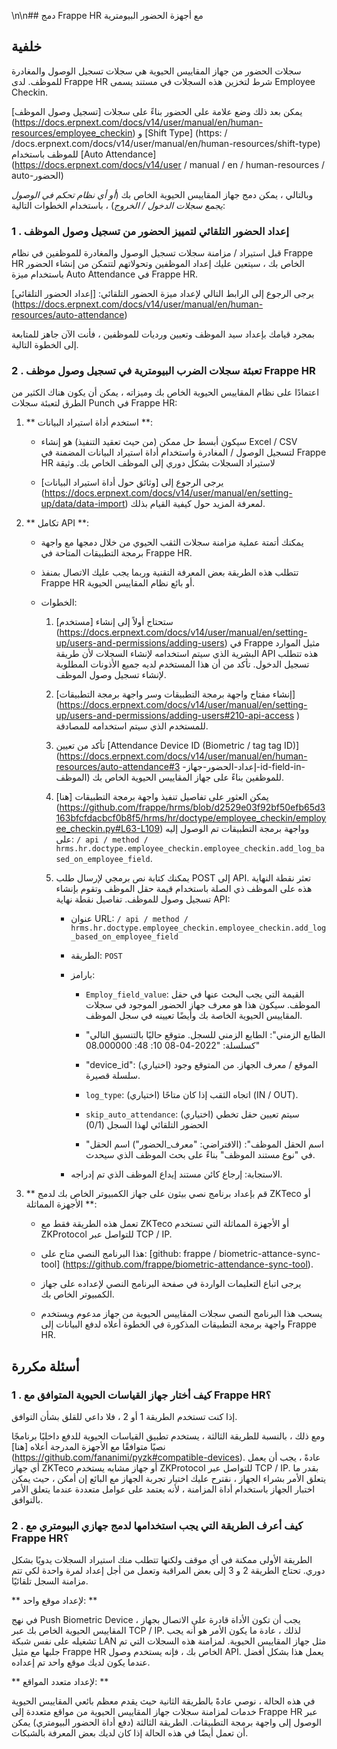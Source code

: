 \n\n## دمج Frappe HR مع أجهزة الحضور البيومترية

## خلفية

سجلات الحضور من جهاز المقاييس الحيوية هي سجلات تسجيل الوصول والمغادرة للموظف. لدى Frappe HR شرط لتخزين هذه السجلات في مستند يسمى Employee Checkin.

يمكن بعد ذلك وضع علامة على الحضور بناءً على سجلات [تسجيل وصول الموظف] (https://docs.erpnext.com/docs/v14/user/manual/en/human-resources/employee_checkin) و [Shift Type] (https: / /docs.erpnext.com/docs/v14/user/manual/en/human-resources/shift-type) للموظف باستخدام [Auto Attendance] (https://docs.erpnext.com/docs/v14/user / manual / en / human-resources / auto-الحضور)

وبالتالي ، يمكن دمج جهاز المقاييس الحيوية الخاص بك (_أو أي نظام تحكم في الوصول يجمع سجلات الدخول / الخروج_) ، باستخدام الخطوات التالية:

### 1 \. إعداد الحضور التلقائي لتمييز الحضور من تسجيل وصول الموظف

قبل استيراد / مزامنة سجلات تسجيل الوصول والمغادرة للموظفين في نظام Frappe HR الخاص بك ، سيتعين عليك إعداد الموظفين وتحولاتهم لتتمكن من إنشاء الحضور باستخدام ميزة Auto Attendance في Frappe HR.

يرجى الرجوع إلى الرابط التالي لإعداد ميزة الحضور التلقائي: [إعداد الحضور التلقائي] (https://docs.erpnext.com/docs/v14/user/manual/en/human-resources/auto-attendance)

بمجرد قيامك بإعداد سيد الموظف وتعيين ورديات للموظفين ، فأنت الآن جاهز للمتابعة إلى الخطوة التالية.

### 2 \. تعبئة سجلات الضرب البيومترية في تسجيل وصول موظف Frappe HR

اعتمادًا على نظام المقاييس الحيوية الخاص بك وميزاته ، يمكن أن يكون هناك الكثير من الطرق لتعبئة سجلات Punch في Frappe HR:

1. ** استخدم أداة استيراد البيانات **:
    
    * سيكون أبسط حل ممكن (من حيث تعقيد التنفيذ) هو إنشاء Excel / CSV لتسجيل الوصول / المغادرة واستخدام أداة استيراد البيانات المضمنة في Frappe HR لاستيراد السجلات بشكل دوري إلى الموظف الخاص بك. وثيقة
        
    * يرجى الرجوع إلى [وثائق حول أداة استيراد البيانات] (https://docs.erpnext.com/docs/v14/user/manual/en/setting-up/data/data-import) لمعرفة المزيد حول كيفية القيام بذلك.
        
2. ** تكامل API **:
    
    * يمكنك أتمتة عملية مزامنة سجلات الثقب الحيوي من خلال دمجها مع واجهة برمجة التطبيقات المتاحة في Frappe HR.
        
    * تتطلب هذه الطريقة بعض المعرفة التقنية وربما يجب عليك الاتصال بمنفذ Frappe HR أو بائع نظام المقاييس الحيوية.
        
    * الخطوات:
        
        1. ستحتاج أولاً إلى إنشاء [مستخدم] (https://docs.erpnext.com/docs/v14/user/manual/en/setting-up/users-and-permissions/adding-users) في Frappe مثيل الموارد البشرية الذي سيتم استخدامه لإنشاء السجلات لأن طريقة API هذه تتطلب تسجيل الدخول. تأكد من أن هذا المستخدم لديه جميع الأذونات المطلوبة لإنشاء تسجيل وصول الموظف.
            
        2. [إنشاء مفتاح واجهة برمجة التطبيقات وسر واجهة برمجة التطبيقات] (https://docs.erpnext.com/docs/v14/user/manual/en/setting-up/users-and-permissions/adding-users#210-api-access ) للمستخدم الذي سيتم استخدامه للمصادقة.
            
        3. تأكد من تعيين [Attendance Device ID (Biometric / tag tag ID)] (https://docs.erpnext.com/docs/v14/user/manual/en/human-resources/auto-attendance#3 -إعداد-الحضور-جهاز-id-field-in-الموظف) للموظفين بناءً على جهاز المقاييس الحيوية الخاص بك.
            
        4. يمكن العثور على تفاصيل تنفيذ واجهة برمجة التطبيقات [هنا] (https://github.com/frappe/hrms/blob/d2529e03f92bf50efb65d3163bfcfdacbcf0b8f5/hrms/hr/doctype/employee_checkin/employee_checkin.py#L63-L109) وواجهة برمجة التطبيقات تم الوصول إليه على: `/ api / method / hrms.hr.doctype.employee_checkin.employee_checkin.add_log_based_on_employee_field`.
            
        5. يمكنك كتابة نص برمجي لإرسال طلب POST إلى API. تعثر نقطة النهاية هذه على الموظف ذي الصلة باستخدام قيمة حقل الموظف وتقوم بإنشاء تسجيل وصول للموظف. تفاصيل نقطة نهاية API:
            
            * عنوان URL: `/ api / method / hrms.hr.doctype.employee_checkin.employee_checkin.add_log_based_on_employee_field`
                
            * الطريقة: `POST`
                
            * بارامز:
                
                * `Employ_field_value`: القيمة التي يجب البحث عنها في حقل الموظف. سيكون هذا هو معرف جهاز الحضور الموجود في سجلات المقاييس الحيوية الخاصة بك وأيضًا تعيينه في سجل الموظف.
                    
                * "الطابع الزمني": الطابع الزمني للسجل. متوقع حاليًا بالتنسيق التالي كسلسلة: "2022-04-08 10: 48: 08.000000"
                    
                * "device_id": (اختياري) الموقع / معرف الجهاز. من المتوقع وجود سلسلة قصيرة.
                    
                * `log_type`: (اختياري) اتجاه الثقب إذا كان متاحًا (IN / OUT).
                    
                * `skip_auto_attendance`: (اختياري) سيتم تعيين حقل تخطي الحضور التلقائي لهذا السجل (0/1)
                    
                * "اسم الحقل الموظف": (الافتراضي: "معرف_الحضور") اسم الحقل في "نوع مستند الموظف" بناءً على بحث الموظف الذي سيحدث.
                    
            * الاستجابة: إرجاع كائن مستند إيداع الموظف الذي تم إدراجه.
                
3. ** قم بإعداد برنامج نصي بيثون على جهاز الكمبيوتر الخاص بك لدمج ZKTeco أو الأجهزة المماثلة **:
    
    * تعمل هذه الطريقة فقط مع ZKTeco أو الأجهزة المماثلة التي تستخدم ZKProtocol للتواصل عبر TCP / IP.
        
    * هذا البرنامج النصي متاح على: [github: frappe / biometric-attance-sync-tool] (https://github.com/frappe/biometric-attendance-sync-tool).
        
    * يرجى اتباع التعليمات الواردة في صفحة البرنامج النصي لإعداده على جهاز الكمبيوتر الخاص بك.
        
    * يسحب هذا البرنامج النصي سجلات المقاييس الحيوية من جهاز مدعوم ويستخدم واجهة برمجة التطبيقات المذكورة في الخطوة أعلاه لدفع البيانات إلى Frappe HR.
        

## أسئلة مكررة

### 1 \. كيف أختار جهاز القياسات الحيوية المتوافق مع Frappe HR؟

إذا كنت تستخدم الطريقة 1 أو 2 ، فلا داعي للقلق بشأن التوافق.

ومع ذلك ، بالنسبة للطريقة الثالثة ، يستخدم تطبيق القياسات الحيوية للدفع داخليًا برنامجًا نصيًا متوافقًا مع الأجهزة المدرجة أعلاه [هنا] (https://github.com/fananimi/pyzk#compatible-devices). عادةً ، يجب أن يعمل أي جهاز ZKTeco أو جهاز مشابه يستخدم ZKProtocol للتواصل عبر TCP / IP. بقدر ما يتعلق الأمر بشراء الجهاز ، نقترح عليك اختيار تجربة الجهاز مع البائع إن أمكن ، حيث يمكن اختبار الجهاز باستخدام أداة المزامنة ، لأنه يعتمد على عوامل متعددة عندما يتعلق الأمر بالتوافق.

### 2 \. كيف أعرف الطريقة التي يجب استخدامها لدمج جهازي البيومتري مع Frappe HR؟

الطريقة الأولى ممكنة في أي موقف ولكنها تتطلب منك استيراد السجلات يدويًا بشكل دوري. تحتاج الطريقة 2 و 3 إلى بعض المراقبة وتعمل من أجل إعداد لمرة واحدة لكي تتم مزامنة السجل تلقائيًا.

** لإعداد موقع واحد: **

في نهج Push Biometric Device ، يجب أن تكون الأداة قادرة على الاتصال بجهاز المقاييس الحيوية الخاص بك عبر TCP / IP. لذلك ، عادة ما يكون الأمر هو أنه يجب تشغيله على نفس شبكة LAN مثل جهاز المقاييس الحيوية. لمزامنة هذه السجلات التي تم جلبها مع مثيل Frappe HR الخاص بك ، فإنه يستخدم وصول API. يعمل هذا بشكل أفضل عندما يكون لديك موقع واحد تم إعداده.

** لإعداد متعدد المواقع: **

في هذه الحالة ، نوصي عادةً بالطريقة الثانية حيث يقدم معظم بائعي المقاييس الحيوية خدمات لمزامنة سجلات جهاز المقاييس الحيوية من مواقع متعددة إلى Frappe HR عبر الوصول إلى واجهة برمجة التطبيقات. الطريقة الثالثة (دفع أداة الحضور البيومتري) يمكن أن تعمل أيضًا في هذه الحالة إذا كان لديك بعض المعرفة بالشبكات.